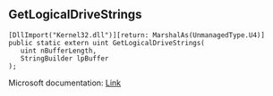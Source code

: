 ## GetLogicalDriveStrings

```
[DllImport("Kernel32.dll")][return: MarshalAs(UnmanagedType.U4)]
public static extern uint GetLogicalDriveStrings(
   uint nBufferLength,
   StringBuilder lpBuffer
);
```

Microsoft documentation: [Link](https://docs.microsoft.com/en-us/windows/win32/api/fileapi/nf-fileapi-getlogicaldrivestringsw)

